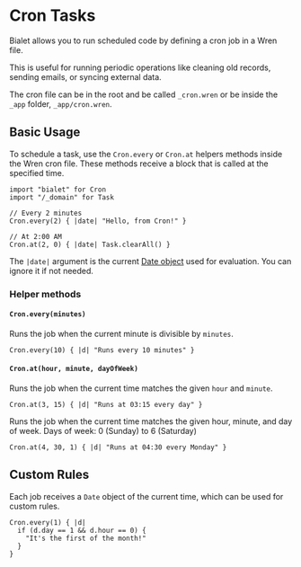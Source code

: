 # Cron Tasks

Bialet allows you to run scheduled code by defining a cron job in a Wren file.

This is useful for running periodic operations like cleaning old records, sending emails, or syncing external data.

The cron file can be in the root and be called `_cron.wren` or be inside the `_app` folder, `_app/cron.wren`.

## Basic Usage

To schedule a task, use the `Cron.every` or `Cron.at` helpers methods inside the Wren cron file.
These methods receive a block that is called at the specified time.

```wren
import "bialet" for Cron
import "/_domain" for Task

// Every 2 minutes
Cron.every(2) { |date| "Hello, from Cron!" }

// At 2:00 AM
Cron.at(2, 0) { |date| Task.clearAll() }
```

The `|date|` argument is the current [Date object](datetime) used for evaluation. You can ignore it if not needed.

### Helper methods

#### `Cron.every(minutes)`

Runs the job when the current minute is divisible by `minutes`.

```wren
Cron.every(10) { |d| "Runs every 10 minutes" }
```
#### `Cron.at(hour, minute, dayOfWeek)`

Runs the job when the current time matches the given `hour` and `minute`.

```wren
Cron.at(3, 15) { |d| "Runs at 03:15 every day" }
```

Runs the job when the current time matches the given hour, minute, and day of week.
Days of week: 0 (Sunday) to 6 (Saturday)

```wren
Cron.at(4, 30, 1) { |d| "Runs at 04:30 every Monday" }
```

## Custom Rules

Each job receives a `Date` object of the current time, which can be used for custom rules.

```wren
Cron.every(1) { |d|
  if (d.day == 1 && d.hour == 0) {
    "It's the first of the month!"
  }
}
```
